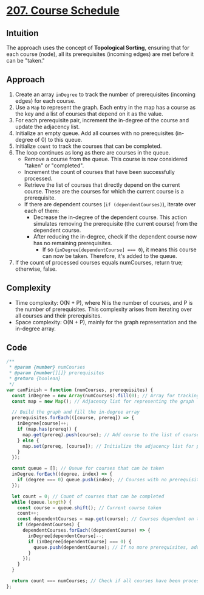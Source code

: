 # [207. Course Schedule](https://leetcode.com/problems/course-schedule/description/)

## Intuition

The approach uses the concept of **Topological Sorting**, ensuring that for each course (node), all its prerequisites (incoming edges) are met before it can be "taken."

## Approach

1. Create an array `inDegree` to track the number of prerequisites (incoming edges) for each course.
2. Use a `Map` to represent the graph. Each entry in the map has a course as the key and a list of courses that depend on it as the value.
3. For each prerequisite pair, increment the in-degree of the course and update the adjacency list.
4. Initialize an empty queue. Add all courses with no prerequisites (in-degree of 0) to this queue.
5. Initialize `count` to track the courses that can be completed.
6. The loop continues as long as there are courses in the queue.
   - Remove a course from the queue. This course is now considered "taken" or "completed".
   - Increment the count of courses that have been successfully processed.
   - Retrieve the list of courses that directly depend on the current course. These are the courses for which the current course is a prerequisite.
   - If there are dependent courses (`if (dependentCourses)`), iterate over each of them:
     - Decrease the in-degree of the dependent course. This action simulates removing the prerequisite (the current course) from the dependent course.
     - After reducing the in-degree, check if the dependent course now has no remaining prerequisites.
       - If so (`inDegree[dependentCourse] === 0`), it means this course can now be taken. Therefore, it's added to the queue.
7. If the count of processed courses equals numCourses, return true; otherwise, false.

## Complexity

- Time complexity: O(N + P), where N is the number of courses, and P is the number of prerequisites. This complexity arises from iterating over all courses and their prerequisites.
- Space complexity: O(N + P), mainly for the graph representation and the in-degree array.

## Code

```javascript
/**
 * @param {number} numCourses
 * @param {number[][]} prerequisites
 * @return {boolean}
 */
var canFinish = function (numCourses, prerequisites) {
  const inDegree = new Array(numCourses).fill(0); // Array for tracking in-degrees of each course
  const map = new Map(); // Adjacency list for representing the graph

  // Build the graph and fill the in-degree array
  prerequisites.forEach(([course, prereq]) => {
    inDegree[course]++;
    if (map.has(prereq)) {
      map.get(prereq).push(course); // Add course to the list of courses dependent on prereq
    } else {
      map.set(prereq, [course]); // Initialize the adjacency list for prereq
    }
  });

  const queue = []; // Queue for courses that can be taken
  inDegree.forEach((degree, index) => {
    if (degree === 0) queue.push(index); // Courses with no prerequisites
  });

  let count = 0; // Count of courses that can be completed
  while (queue.length) {
    const course = queue.shift(); // Current course taken
    count++;
    const dependentCourses = map.get(course); // Courses dependent on the current course
    if (dependentCourses) {
      dependentCourses.forEach((dependentCourse) => {
        inDegree[dependentCourse]--;
        if (inDegree[dependentCourse] === 0) {
          queue.push(dependentCourse); // If no more prerequisites, add to queue
        }
      });
    }
  }

  return count === numCourses; // Check if all courses have been processed};
};
```

